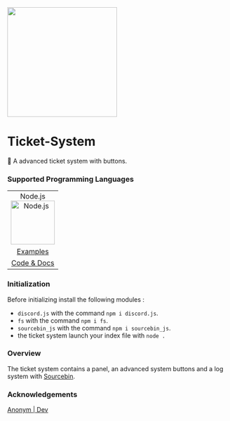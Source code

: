 <img src="https://cdn.discordapp.com/attachments/931561253439168622/947795999185858560/ppdiscord.png" width="250">

# Ticket-System

🎫 A advanced ticket system with buttons.

### Supported Programming Languages

<table style="border-width: 0px;" cellspacing="0" cellpadding="10">
    <tr>
        <td style="text-align: center;">
            <div>Node.js</div>
            <div><img src="https://github.com/cosinekitty/astronomy/blob/master/source/js/nodejs.svg" width="100" height="100" alt="Node.js" /></div>
        </td>
    </tr>
    <tr>
        <td style="text-align: center;"><a href="https://github.com/ShelioxDev/Ticket-System/tree/main/demo">Examples</a></td>
    </tr>
    <tr>
        <td style="text-align: center;"><a href="https://github.com/ShelioxDev/Ticket-System/">Code &amp; Docs</a></td>
    </tr>
</table>

### Initialization

Before initializing install the following modules :
- `discord.js` with the command ```npm i discord.js```.
- `fs` with the command ```npm i fs```.
- `sourcebin_js` with the command ```npm i sourcebin_js```.
- the ticket system launch your index file with ```node .```

### Overview

The ticket system contains a panel, an advanced system buttons and a log system with [Sourcebin](https://sourceb.in).

### Acknowledgements

[Anonym | Dev](https://discord.gg/HfKm4kdPTN)
